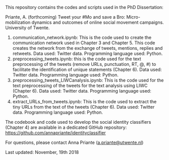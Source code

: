 This repository contains the codes and scripts used in the PhD Dissertation:

Priante, A. (forthcoming) Tweet your #Mo and save a Bro: Micro-mobilization dynamics and outcomes of online social movement campaigns. University of Twente.

1. communication_network.ipynb: This is the code used to create the communication network used in Chapter 3 and Chapter 5. This code creates the network from the exchange of tweets, mentions, replies and retweets. Data used: Twitter data. Programming language used: Python.
2.	preprocessing_tweets.ipynb: this is the code used for the text preprocessing of the tweets (remove URLs, punctuation, RT, @, #) to facilitate the identification of unique statements (Chapter 6). Data used: Twitter data. Programming language used: Python.
3.	preprocessing_tweets_LIWCanalysis.ipynb: This is the code used for the text preprocessing of the tweets for the text analysis using LIWC (Chapter 6). Data used: Twitter data. Programming language used: Python.
4.	extract_URLs_from_tweets.ipynb: This is the code used to extract the tiny URLs from the text of the tweets (Chapter 6). Data used: Twitter data. Programming language used: Python.

The codebook and code used to develop the social identity classifiers (Chapter 4) are available in a dedicated GitHub repository: https://github.com/annapriante/identityclassifier

For questions, please contact Anna Priante (a.priante@utwente.nl)

Last updated: November, 19th 2018
